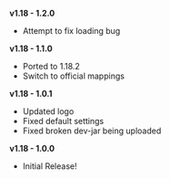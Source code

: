 **v1.18 - 1.2.0**  
* Attempt to fix loading bug  
  
**v1.18 - 1.1.0**  
* Ported to 1.18.2  
* Switch to official mappings  
  
**v1.18 - 1.0.1**  
* Updated logo  
* Fixed default settings  
* Fixed broken dev-jar being uploaded  
  
**v1.18 - 1.0.0**  
* Initial Release!    
